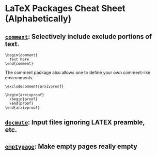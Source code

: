 # LaTeX Packages Cheat Sheet (Alphabetically)

## [`comment`](https://www.ctan.org/tex-archive/macros/latex/contrib/comment?lang=en): Selectively include exclude portions of text.

```
\begin{comment}
  text here
\end{comment}
```

The comment package also allows one to define your own comment-like environments.
```
\excludecomment{arxivproof}

\begin{arxivproof}
  \begin{proof}
  \end{proof}
\end{arxivproof}
```

## [`docmute`](http://www.ctan.org/pkg/docmute): Input files ignoring LATEX preamble, etc.

## [`emptypage`](https://www.ctan.org/pkg/emptypage?lang=en): Make empty pages really empty
